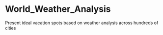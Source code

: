 # World_Weather_Analysis
Present ideal vacation spots based on weather analysis across hundreds of cities
